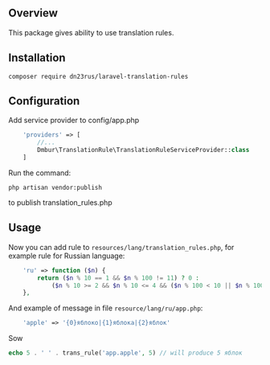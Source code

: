 ## Overview

This package gives ability to use translation rules.

## Installation

`composer require dn23rus/laravel-translation-rules`

## Configuration

Add service provider to config/app.php

```php
    'providers' => [
        //...
        Dmbur\TranslationRule\TranslationRuleServiceProvider::class
    ]
```

Run the command:

`php artisan vendor:publish`

to publish translation_rules.php

## Usage

Now you can add rule to `resources/lang/translation_rules.php`, for example rule for Russian language:

```php
    'ru' => function ($n) {
        return ($n % 10 == 1 && $n % 100 != 11) ? 0 :
            ($n % 10 >= 2 && $n % 10 <= 4 && ($n % 100 < 10 || $n % 100 >= 20) ? 1 : 2);
    },
```

And example of message in file `resource/lang/ru/app.php`:

```php
    'apple' => '{0}яблоко|{1}яблока|{2}яблок'
```

Sow

```php
echo 5 . ' ' . trans_rule('app.apple', 5) // will produce 5 яблок
```
